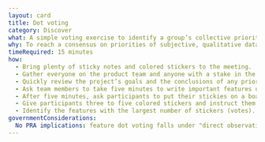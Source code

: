 ```yaml
---
layout: card
title: Dot voting
category: Discover
what: A simple voting exercise to identify a group’s collective priorities for potential features.
why: To reach a consensus on priorities of subjective, qualitative data with a group of people. This is especially helpful with larger groups of stakeholders and groups with high risk of disagreement.
timeRequired: 15 minutes
how:
  - Bring plenty of sticky notes and colored stickers to the meeting.
  - Gather everyone on the product team and anyone with a stake in the product’s features.
  - Quickly review the project’s goals and the conclusions of any prior user research.
  - Ask team members to take five minutes to write important features or user needs on sticky notes. (One feature per sticky note.)
  - After five minutes, ask participants to put their stickies on a board. If there are many sticky notes, ask participants to put their features next to similar ones. Remove exact duplicates.
  - Give participants three to five colored stickers and instruct them to place their stickers on features they feel are most important to meeting the project's goals and user needs.
  - Identify the features with the largest number of stickers (votes).
governmentConsiderations:
  No PRA implications: feature dot voting falls under "direct observation", which is explicitly exempt from the PRA, 5 CFR 1320(h)3. See the methods for Recruiting and Privacy for more tips on taking input from the public.
---
```

